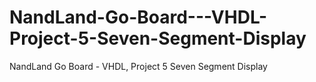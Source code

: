 # NandLand-Go-Board---VHDL-Project-5-Seven-Segment-Display
NandLand Go Board - VHDL, Project 5 Seven Segment Display

